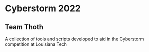 Cyberstorm 2022
===============

Team Thoth
----------

A collection of tools and scripts developed to aid in the Cyberstorm competition at Louisiana Tech
